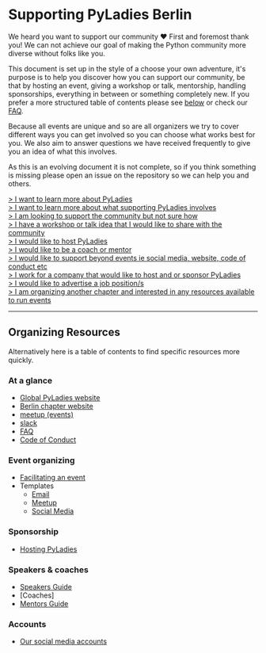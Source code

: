 # Supporting PyLadies Berlin

We heard you want to support our community ❤️ First and foremost thank you! We can not achieve our goal of making the Python community more diverse without folks like you.

This document is set up in the style of a choose your own adventure, it's purpose is to help you discover how you can support our community, be that by hosting an event, giving a workshop or talk, mentorship, handling sponsorships, everything in between or something completely new. If you prefer a more structured table of contents please see [below](#organizing-resources) or check our [FAQ](faq.md).

Because all events are unique and so are all organizers we try to cover different ways you can get involved so you can choose what works best for you. We also aim to answer questions we have received frequently to give you an idea of what this involves.

As this is an evolving document it is not complete, so if you think something is missing please open an issue on the repository so we can help you and others.

[> I want to learn more about PyLadies](./sub_pages/about_pyladies.md)  
[> I want to learn more about what supporting PyLadies involves](./sub_pages/supporting_pyladies.md#what-you-can-expect)  
[> I am looking to support the community but not sure how](./sub_pages/supporting_pyladies.md#ways-you-can-get-involved)  
[> I have a workshop or talk idea that I would like to share with the community](./sub_pages/giving_a_workshop_or_talk.md)  
[> I would like to host PyLadies](./sub_pages/hosting_and_sponsorship.md#hosting-pyladies)  
[> I would like to be a coach or mentor](./sub_pages/coaching.md)  
[> I would like to support beyond events ie social media, website, code of conduct etc](./sub_pages/other_ways_to_support.md)  
[> I work for a company that would like to host and or sponsor PyLadies](./sub_pages/hosting_and_sponsorship.md)  
[> I would like to advertise a job position/s](./sub_pages/hosting_and_sponsorship.md#job-postings)  
[> I am organizing another chapter and interested in any resources available to run events](#organizing-resources)  

---

## Organizing Resources

Alternatively here is a table of contents to find specific resources more quickly.

### At a glance
- [Global PyLadies website](https://pyladies.com/)
- [Berlin chapter website]()
- [meetup (events)](https://www.meetup.com/pyladies-berlin/)
- [slack](https://pyladies.slack.com)
- [FAQ](./faq.md)
- [Code of Conduct](https://www.pyladies.com/CodeOfConduct/)

### Event organizing
- [Facilitating an event](./sub_pages/facilitaing_events.md)
- Templates
  - [Email](./sub_pages/templates/email_templates.md)
  - [Meetup](./sub_pages/templates/meetup_template.md)
  - [Social Media](./sub_pages/templates/social_media_templates.md)

### Sponsorship
- [Hosting PyLadies](./sub_pages/hosting.md#Hosting-PyLadies)

### Speakers & coaches
- [Speakers Guide](./sub_pages/speakers_guide.md)
- [Coaches]
- [Mentors Guide]()

### Accounts
- [Our social media accounts](./sub_pages/social_media.md#over-view-of-accounts-we-have)